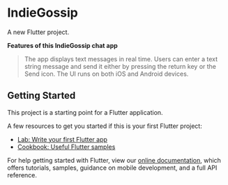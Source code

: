 # IndieGossip

A new Flutter project.

**Features of this IndieGossip chat app**
> The app displays text messages in real time.
> Users can enter a text string message and send it either by pressing the return key or the Send icon.
> The UI runs on both iOS and Android devices.

## Getting Started

This project is a starting point for a Flutter application.

A few resources to get you started if this is your first Flutter project:

- [Lab: Write your first Flutter app](https://flutter.dev/docs/get-started/codelab)
- [Cookbook: Useful Flutter samples](https://flutter.dev/docs/cookbook)

For help getting started with Flutter, view our
[online documentation](https://flutter.dev/docs), which offers tutorials,
samples, guidance on mobile development, and a full API reference.
